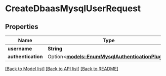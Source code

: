 # CreateDbaasMysqlUserRequest

## Properties

Name | Type | Description | Notes
------------ | ------------- | ------------- | -------------
**username** | **String** |  | 
**authentication** | Option<[**models::EnumMysqlAuthenticationPlugin**](enum-mysql-authentication-plugin.md)> |  | [optional]

[[Back to Model list]](../README.md#documentation-for-models) [[Back to API list]](../README.md#documentation-for-api-endpoints) [[Back to README]](../README.md)


